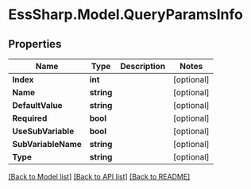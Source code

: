 # EssSharp.Model.QueryParamsInfo

## Properties

Name | Type | Description | Notes
------------ | ------------- | ------------- | -------------
**Index** | **int** |  | [optional] 
**Name** | **string** |  | [optional] 
**DefaultValue** | **string** |  | [optional] 
**Required** | **bool** |  | [optional] 
**UseSubVariable** | **bool** |  | [optional] 
**SubVariableName** | **string** |  | [optional] 
**Type** | **string** |  | [optional] 

[[Back to Model list]](../README.md#documentation-for-models) [[Back to API list]](../README.md#documentation-for-api-endpoints) [[Back to README]](../README.md)

